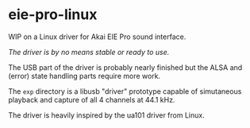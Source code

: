 eie-pro-linux
=============

WIP on a Linux driver for Akai EIE Pro sound interface.

*The driver is by no means stable or ready to use.*

The USB part of the driver is probably nearly finished but the ALSA and (error) state handling parts require more work. 

The `exp` directory is a libusb "driver" prototype capable of simutaneous playback and capture of all 4 channels at 44.1 kHz.

The driver is heavily inspired by the ua101 driver from Linux.
